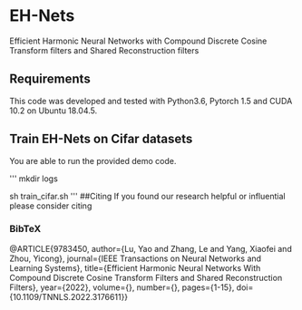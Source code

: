 # EH-Nets
Efficient Harmonic Neural Networks with Compound Discrete Cosine Transform filters and Shared Reconstruction filters

## Requirements
This code was developed and tested with Python3.6, Pytorch 1.5 and CUDA 10.2 on Ubuntu 18.04.5.

## Train EH-Nets on Cifar datasets 
You are able to run the provided demo code.

'''
mkdir logs

sh train_cifar.sh
'''
##Citing
If you found our research helpful or influential please consider citing

### BibTeX
@ARTICLE{9783450,
  author={Lu, Yao and Zhang, Le and Yang, Xiaofei and Zhou, Yicong},
  journal={IEEE Transactions on Neural Networks and Learning Systems}, 
  title={Efficient Harmonic Neural Networks With Compound Discrete Cosine Transform Filters and Shared Reconstruction Filters}, 
  year={2022},
  volume={},
  number={},
  pages={1-15},
  doi={10.1109/TNNLS.2022.3176611}}
